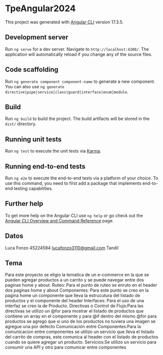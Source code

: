 # TpeAngular2024

This project was generated with [Angular CLI](https://github.com/angular/angular-cli) version 17.3.5.

## Development server

Run `ng serve` for a dev server. Navigate to `http://localhost:4200/`. The application will automatically reload if you change any of the source files.

## Code scaffolding

Run `ng generate component component-name` to generate a new component. You can also use `ng generate directive|pipe|service|class|guard|interface|enum|module`.

## Build

Run `ng build` to build the project. The build artifacts will be stored in the `dist/` directory.

## Running unit tests

Run `ng test` to execute the unit tests via [Karma](https://karma-runner.github.io).

## Running end-to-end tests

Run `ng e2e` to execute the end-to-end tests via a platform of your choice. To use this command, you need to first add a package that implements end-to-end testing capabilities.

## Further help

To get more help on the Angular CLI use `ng help` or go check out the [Angular CLI Overview and Command Reference](https://angular.io/cli) page.

## Datos
Luca Fonzo 45224584 lucafonzo3110@gmail.com Tandil
## Tema
Para este proyecto se eligio la tematica de un e-commerce en la que se pueden agregar productos a un carrito y se puede navegar entre
dos paginas home y about.
Ruteo: Para el punto de ruteo se enruto en el header dos paginas home y about
Componentes: Para este punto se creo en la pagina home un componente que lleva la estrucutura del listado de productos y el componente del header
Interfaces: Para el uso de una interfaz se creo la de Producto.
Directivas o Control de Flujo:Para las directivas se utilizo un @for para mostrar el listado de productos que contiene un array en el componente y para @if dentro del mismo @for para productos se agrego que si uno de los productos no tuviera una imagen se agregue una por defecto
Comunicación entre Componentes:Para la comunicacion entre componentes se utilizo un servicio que lleva el listado del carrito de compras,
este comunica al header con el listado de productos cuando se quiere agregar un producto.
Servicios:Se utilizo un servicio para consumir una API y otro para comunicar entre componentes
